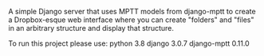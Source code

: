A simple Django server that uses MPTT models from django-mptt to create a Dropbox-esque web interface where you can 
create "folders" and "files" in an arbitrary structure and display that structure. 

To run this project please use:
python 3.8
django 3.0.7
django-mptt 0.11.0
